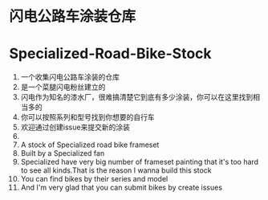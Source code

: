 # 闪电公路车涂装仓库
# Specialized-Road-Bike-Stock
1. 一个收集闪电公路车涂装的仓库
1. 是一个菜腿闪电粉丝建立的
1. 闪电作为知名的漆水厂，很难搞清楚它到底有多少涂装，你可以在这里找到相当多的
1. 你可以按照系列和型号找到你想要的自行车
1. 欢迎通过创建issue来提交新的涂装
2. 
3. A stock of Specialized road bike frameset
4. Built by a Specialized fan
5. Specialized have very big number of frameset painting that it's too hard to see all kinds.That is the reason I wanna build this stock
6. You can find bikes by their series and model
7. And I'm very glad that you can submit bikes by create issues
